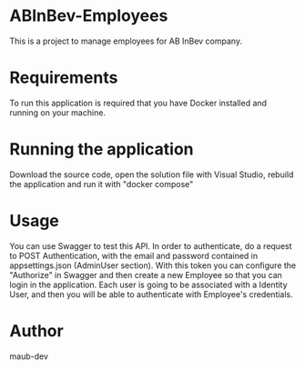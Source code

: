 # ABInBev-Employees
This is a project to manage employees for AB InBev company.

# Requirements
To run this application is required that you have Docker installed and running on your machine.

# Running the application
Download the source code, open the solution file with Visual Studio, rebuild the application and run it with "docker compose"

# Usage
You can use Swagger to test this API. In order to authenticate, do a request to POST Authentication, with the email and password contained in appsettings.json (AdminUser section). With this token you can configure the "Authorize" in Swagger and then create a new Employee so that you can login in the application. Each user is going to be associated with a Identity User, and then you will be able to authenticate with Employee's credentials.

# Author 
maub-dev
